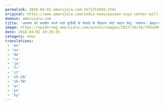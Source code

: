 ```yaml
---
permalink: 2018-04-02-amarujala.com-1571253849.html
original: https://www.amarujala.com/india-news/paswan-says-center-will-go-against-ugc-decision-to-influence-reservation?utm_source=rssfeed&utm_medium=Referral&utm_campaign=rssfeed
domain: amarujala.com
title: 'आरक्षण को प्रभावित करने वाले यूजीसी के फैसले के खिलाफ कोर्ट जाएगा केंद्र: पासवान- Amarujala'
image: https://spiderimg.amarujala.com/assets/images/2017/10/18/750x506/ramvilas-paswan_1508315637.jpeg
date: 2018-04-02 19:29:25
category: news
translations: 
 - 'en'
 - 'es'
 - 'de'
 - 'ru'
 - 'ja'
 - 'fr'
 - 'it'
 - 'zh-CN'
 - 'zh-TW'
 - 'ar'
 - 'pt'
 - 'hy'
---
```


